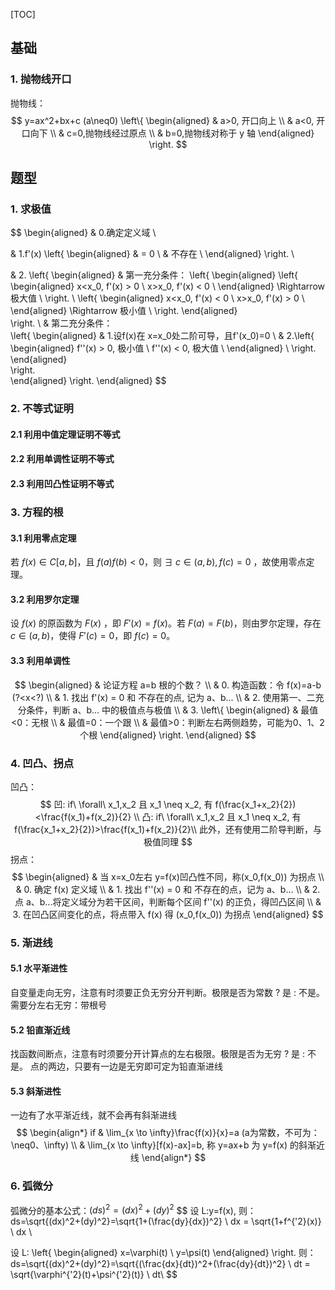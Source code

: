 [TOC]

## 基础

### 1. 抛物线开口

抛物线：
$$
y=ax^2+bx+c (a\neq0)
\left\{
\begin{aligned}
	& a>0, 开口向上	\\
	& a<0, 开口向下	\\
	& c=0,抛物线经过原点	\\
	& b=0,抛物线对称于 y 轴
\end{aligned}
\right.
$$






## 题型

### 1. 求极值

$$
\begin{aligned}
& 0.确定定义域	\\

& 1.f'(x) \left\{
	\begin{aligned}
	& = 0	\\
	& 不存在	\\
	\end{aligned}
\right.	\\

& 2.
\left\{
    \begin{aligned}
        & 第一充分条件：
        \left\{
            \begin{aligned}
                \left\{ 
                    \begin{aligned}
                        x<x_0, f'(x) > 0 \\
                        x>x_0, f'(x) < 0 \\
                    \end{aligned} \Rightarrow 极大值	\\
                \right.	\\
                \left\{ 
                    \begin{aligned}
                        x<x_0, f'(x) < 0 \\
                        x>x_0, f'(x) > 0 \\
                    \end{aligned} \Rightarrow 极小值	\\
                \right.
            \end{aligned}    
        \right.	\\
        & 第二充分条件：    
        \left\{
            \begin{aligned}
                & 1.设f(x)在 x=x_0处二阶可导，且f'(x_0)=0 \\
                & 2.\left\{ 
                    \begin{aligned}
                        f''(x) > 0, 极小值 \\
                        f''(x) < 0, 极大值 \\
                    \end{aligned} 	\\
                \right.
            \end{aligned}    
        \right.    
    \end{aligned}
\right.
\end{aligned}
$$





### 2. 不等式证明

#### 2.1 利用中值定理证明不等式

#### 2.2 利用单调性证明不等式

#### 2.3 利用凹凸性证明不等式





### 3. 方程的根

#### 3.1 利用零点定理

若 $f(x)\in C[a,b]$，且 $f(a)f(b)<0$，则 $\exists\ c\in (a,b), f(c)=0$ ，故使用零点定理。



#### 3.2 利用罗尔定理

设 $f(x)$ 的原函数为 $F(x)$ ，即 $F'(x)=f(x)$。若 $F(a)=F(b)$，则由罗尔定理，存在 $c \in (a,b)$，使得 $F'(c)=0$，即 $f(c)=0$。



#### 3.3 利用单调性

$$
\begin{aligned}
& 论证方程 a=b 根的个数？	\\
& 0. 构造函数：令 f(x)=a-b (?<x<?)	\\
& 1. 找出 f'(x) = 0 和 不存在的点, 记为 a、b...	\\
& 2. 使用第一、二充分条件，判断 a、b... 中的极值点与极值	\\
& 3. \left\{
        \begin{aligned}
        & 最值<0：无根 \\
        & 最值=0：一个跟	\\
        & 最值>0：判断左右两侧趋势，可能为0、1、2个根
        \end{aligned}
    \right.
\end{aligned}
$$





### 4. 凹凸、拐点 

凹凸：
$$
凹: if\ \forall\ x_1,x_2 且 x_1 \neq x_2, 有 f(\frac{x_1+x_2}{2})<\frac{f(x_1)+f(x_2)}{2} \\
凸: if\ \forall\ x_1,x_2 且 x_1 \neq x_2, 有 f(\frac{x_1+x_2}{2})>\frac{f(x_1)+f(x_2)}{2}\\
此外，还有使用二阶导判断，与极值同理
$$
拐点：
$$
\begin{aligned}
& 当 x=x_0左右 y=f(x)凹凸性不同，称(x_0,f(x_0)) 为拐点	\\
& 0. 确定 f(x) 定义域	\\
& 1. 找出 f''(x) = 0 和 不存在的点，记为 a、b...	\\
& 2. 点 a、b...将定义域分为若干区间，判断每个区间 f''(x) 的正负，得凹凸区间	\\
& 3. 在凹凸区间变化的点，将点带入 f(x) 得 (x_0,f(x_0)) 为拐点
\end{aligned}
$$




### 5. 渐进线

#### 5.1 水平渐进性

自变量走向无穷，注意有时须要正负无穷分开判断。极限是否为常数 ? 是 : 不是。
需要分左右无穷：带根号

#### 5.2 铅直渐近线

找函数间断点，注意有时须要分开计算点的左右极限。极限是否为无穷 ? 是 : 不是。
点的两边，只要有一边是无穷即可定为铅直渐进线

#### 5.3 斜渐进性

一边有了水平渐近线，就不会再有斜渐进线
$$
\begin{align*}
if &  \lim_{x \to \infty}\frac{f(x)}{x}=a (a为常数，不可为：\neq0、\infty) 	\\
& \lim_{x \to \infty}[f(x)-ax]=b, 称 y=ax+b 为 y=f(x) 的斜渐近线
\end{align*}
$$


### 6. 弧微分

弧微分的基本公式：$(ds)^2=(dx)^2+(dy)^2$
$$
设 L:y=f(x), 则：
ds=\sqrt{(dx)^2+(dy)^2}=\sqrt{1+(\frac{dy}{dx})^2} \ dx = \sqrt{1+f^{'2}(x)} \ dx	\\

设 L:
\left\{
\begin{aligned}
x=\varphi(t)	\\
y=\psi(t)
\end{aligned}
\right.
则：
ds=\sqrt{(dx)^2+(dy)^2}=\sqrt{(\frac{dx}{dt})^2+(\frac{dy}{dt})^2} \ dt = \sqrt{\varphi^{'2}(t)+\psi^{'2}(t)} \ dt\\
$$
